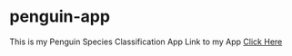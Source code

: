 # penguin-app
This is my Penguin Species Classification App
Link to my App [Click Here](https://vallabhh-penguin-app-penguin-app-9micnr.streamlit.app/)
